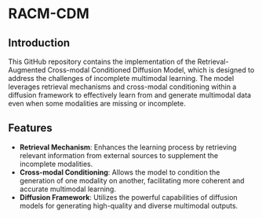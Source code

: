 # RACM-CDM

## Introduction
This GitHub repository contains the implementation of the Retrieval-Augmented Cross-modal Conditioned Diffusion Model, which is designed to address the challenges of incomplete multimodal learning. The model leverages retrieval mechanisms and cross-modal conditioning within a diffusion framework to effectively learn from and generate multimodal data even when some modalities are missing or incomplete.

## Features
- **Retrieval Mechanism**: Enhances the learning process by retrieving relevant information from external sources to supplement the incomplete modalities.
- **Cross-modal Conditioning**: Allows the model to condition the generation of one modality on another, facilitating more coherent and accurate multimodal learning.
- **Diffusion Framework**: Utilizes the powerful capabilities of diffusion models for generating high-quality and diverse multimodal outputs.
